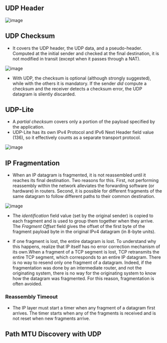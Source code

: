 ## UDP Header
![image](https://user-images.githubusercontent.com/46720890/120315691-35d4db00-c30f-11eb-910e-a2d32d5dfd7f.png)

## UDP Checksum
* It covers the UDP header, the UDP data, and a pseudo-header. Computed at the initial sender and checked at the final destination, it is not modified in transit (except when it passes through a NAT).

![image](https://user-images.githubusercontent.com/46720890/120315627-20f84780-c30f-11eb-8c0a-be27f09ec5f2.png)

* With UDP, the checksum is optional (although strongly suggested), while with the others it is mandatory. If the sender *did* compute a checksum and the receiver detects a checksum error, the UDP datagram is sliently discarded.

## UDP-Lite
* A *partial checksum* covers only a portion of the payload specified by the application.
* UDP-Lite has its own IPv4 Protocol and IPv6 Next Header field value (136), so it effectively counts as a separate transport protocol.

![image](https://user-images.githubusercontent.com/46720890/120289273-b259c080-c2f3-11eb-8ef4-f1d203122aab.png)

## IP Fragmentation
* When an IP datagram is fragmented, it is not reassembled until it reaches its final destination. Two reasons for this. First, not performing reassembly within the network alleviates the forwarding software (or hardware) in routers. Second, it is possible for different fragments of the same datagram to follow different paths to their common destination.

![image](https://user-images.githubusercontent.com/46720890/120296257-868e0900-c2fa-11eb-8b51-14fa11550c68.png)

* The *identification* field value (set by the original sender) is copied to each fragment and is used to group them together when they arrive. The *Fragment Offset* field gives the offset of the first byte of the fragment payload byte in the original IPv4 datagram (in 8-byte units).

* If one fragment is lost, the entire datagram is lost. To understand why this happens, realize that IP itself has no error
correction mechanism of its own.When a fragment of a TCP segment is lost, TCP retransmits the entire TCP segment, which corresponds to an entire IP datagram. There is no way to resend only one fragment of a datagram. Indeed, if the fragmentation was done by an intermediate router, and not the originating system, there is no way for the originating system to know how the datagram was fragmented. For this reason, fragmentation is often avoided.

### Reassembly Timeout
* The IP layer must start a timer when any fragment of a datagram first arrives. The timer starts when any of the fragments is received and is not reset when new fragments arrive.

## Path MTU Discovery with UDP
